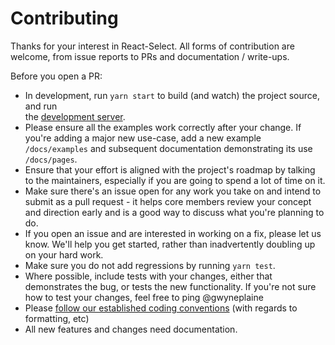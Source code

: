 # Contributing

Thanks for your interest in React-Select. All forms of contribution are 
welcome, from issue reports to PRs and documentation / write-ups.  
    
Before you open a PR:    
 
- In development, run `yarn start` to build (and watch) the project source, and run  
  the [development server](http://localhost:8000).
- Please ensure all the examples work correctly after your change. If you're
  adding a major new use-case, add a new example `/docs/examples` and subsequent documentation demonstrating its use `/docs/pages`.
- Ensure that your effort is aligned with the project's roadmap by talking to
  the maintainers, especially if you are going to spend a lot of time on it.
- Make sure there's an issue open for any work you take on and intend to submit
  as a pull request - it helps core members review your concept and direction
  early and is a good way to discuss what you're planning to do.
- If you open an issue and are interested in working on a fix, please let us
  know. We'll help you get started, rather than inadvertently doubling up on your hard work.
- Make sure you do not add regressions by running `yarn test`.
- Where possible, include tests with your changes, either that demonstrates the
  bug, or tests the new functionality. If you're not sure how to test your
  changes, feel free to ping @gwyneplaine
- Please [follow our established coding conventions](https://github.com/keystonejs/keystone/wiki/Coding-Standards)
  (with regards to formatting, etc)
- All new features and changes need documentation.
